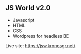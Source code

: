 ## JS World v2.0

* Javascript
* HTML
* CSS
* Wordpress for headless BE

Live site: https://jsw.kronosgr.net/

